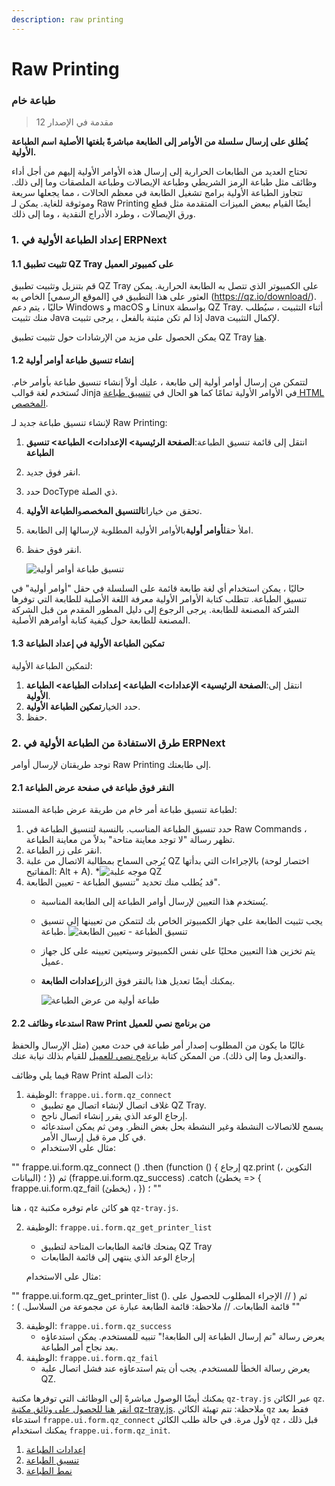 ```yaml
---
description: raw printing
---
```


# Raw Printing

### طباعة خام

> مقدمة في الإصدار 12

**يُطلق على إرسال سلسلة من الأوامر إلى الطابعة مباشرةً بلغتها الأصلية اسم الطباعة الأولية.**

تحتاج العديد من الطابعات الحرارية إلى إرسال هذه الأوامر الأولية إليهم من أجل أداء وظائف مثل طباعة الرمز الشريطي وطباعة الإيصالات وطباعة الملصقات وما إلى ذلك. تتجاوز الطباعة الأولية برامج تشغيل الطابعة في معظم الحالات ، مما يجعلها سريعة وموثوقة للغاية. يمكن لـ Raw Printing أيضًا القيام ببعض الميزات المتقدمة مثل قطع ورق الإيصالات ، وطرد الأدراج النقدية ، وما إلى ذلك.

### 1. إعداد الطباعة الأولية في ERPNext

#### 1.1 تثبيت تطبيق QZ Tray على كمبيوتر العميل

قم بتنزيل وتثبيت تطبيق QZ Tray على الكمبيوتر الذي تتصل به الطابعة الحرارية. يمكن العثور على هذا التطبيق في \[الموقع الرسمي] الخاص به (https://qz.io/download/). حاليًا ، يتم دعم Windows و macOS و Linux بواسطة QZ Tray. أثناء التثبيت ، سيُطلب منك تثبيت Java إذا لم تكن مثبتة بالفعل ، يرجى تثبيت Java لإكمال التثبيت.

يمكن الحصول على مزيد من الإرشادات حول تثبيت تطبيق QZ Tray [هنا](https://qz.io/wiki/using-qz-tray).

#### 1.2 إنشاء تنسيق طباعة أوامر أولية

لتتمكن من إرسال أوامر أولية إلى طابعة ، عليك أولاً إنشاء تنسيق طباعة بأوامر خام. تُستخدم لغة قوالب Jinja في الأوامر الأولية تمامًا كما هو الحال في [تنسيق طباعة HTML المخصص](https://docs.erpnext.com/docs/v13/user/manual/en/customize-erpnext/print-format).

لإنشاء تنسيق طباعة جديد لـ Raw Printing:

1. انتقل إلى قائمة تنسيق الطباعة:**الصفحة الرئيسية> الإعدادات> الطباعة> تنسيق الطباعة**
2. انقر فوق جديد.
3. حدد DocType ذي الصلة.
4. تحقق من خيارات**التنسيق المخصص**و**الطباعة الأولية**.
5. املأ حقل**أوامر أولية**بالأوامر الأولية المطلوبة لإرسالها إلى الطابعة.
6.  انقر فوق حفظ.

    ![تنسيق طباعة أوامر أولية](https://docs.erpnext.com/files/raw-command-print-format.png)

حاليًا ، يمكن استخدام أي لغة طابعة قائمة على السلسلة في حقل "أوامر أولية" في تنسيق الطباعة. تتطلب كتابة الأوامر الأولية معرفة اللغة الأصلية للطابعة التي توفرها الشركة المصنعة للطابعة. يرجى الرجوع إلى دليل المطور المقدم من قبل الشركة المصنعة للطابعة حول كيفية كتابة أوامرهم الأصلية.

#### 1.3 تمكين الطباعة الأولية في إعداد الطباعة

لتمكين الطباعة الأولية:

1. انتقل إلى:**الصفحة الرئيسية> الإعدادات> الطباعة> إعدادات الطباعة> الطباعة الأولية**.
2. حدد الخيار**تمكين الطباعة الأولية**.
3. حفظ.

### 2. طرق الاستفادة من الطباعة الأولية في ERPNext

توجد طريقتان لإرسال أوامر Raw Printing إلى طابعتك.

#### 2.1 النقر فوق طباعة في صفحة عرض الطباعة

لطباعة تنسيق طباعة أمر خام من طريقة عرض طباعة المستند:

1. حدد تنسيق الطباعة المناسب. بالنسبة لتنسيق الطباعة في Raw Commands ، تظهر رسالة "لا توجد معاينة متاحة" بدلاً من معاينة الطباعة.
2. انقر على زر الطباعة.
3. يُرجى السماح بمطالبة الاتصال من علبة QZ بالإجراءات التي بدأتها (اختصار لوحة المفاتيح: Alt + A). \*![موجه علبة QZ](https://docs.erpnext.com/files/qz-tray-prompt.png)
4. قد يُطلب منك تحديد "تنسيق الطباعة - تعيين الطابعة".
   * يُستخدم هذا التعيين لإرسال أوامر الطباعة إلى الطابعة المناسبة.
   * يجب تثبيت الطابعة على جهاز الكمبيوتر الخاص بك لتتمكن من تعيينها إلى تنسيق طباعة. ![تنسيق الطباعة - تعيين الطابعة](https://docs.erpnext.com/files/printer-settings.png)
   * يتم تخزين هذا التعيين محليًا على نفس الكمبيوتر وسيتعين تعيينه على كل جهاز عميل.
   *   يمكنك أيضًا تعديل هذا بالنقر فوق الزر**إعدادات الطابعة**.

       ![طباعة أولية من عرض الطباعة](https://docs.erpnext.com/files/raw-printing-from-print-view.gif)

#### 2.2 استدعاء وظائف Raw Print من برنامج نصي للعميل

غالبًا ما يكون من المطلوب إصدار أمر طباعة في حدث معين (مثل الإرسال والحفظ والتعديل وما إلى ذلك). من الممكن كتابة [برنامج نصي للعميل](https://docs.erpnext.com/docs/v13/user/manual/en/customize-erpnext/client-scripts) للقيام بذلك نيابة عنك.

فيما يلي وظائف Raw Print ذات الصلة:

1. الوظيفة: `frappe.ui.form.qz_connect`
   * غلاف اتصال لإنشاء اتصال مع تطبيق QZ Tray.
   * إرجاع الوعد الذي يقرر إنشاء اتصال ناجح.
   * يسمح للاتصالات النشطة وغير النشطة بحل بغض النظر. ومن ثم يمكن استدعائه في كل مرة قبل إرسال الأمر.
   * مثال على الاستخدام:

"" frappe.ui.form.qz\_connect () .then (function () { إرجاع qz.print (التكوين ، البيانات) ؛ }) ثم (frappe.ui.form.qz\_success) .catch (يخطئ => { frappe.ui.form.qz\_fail (يخطئ) ، }) ؛ ""

هنا ، `qz` هو كائن عام توفره مكتبة `qz-tray.js`.

2.  الوظيفة: `frappe.ui.form.qz_get_printer_list`

    * يمنحك قائمة الطابعات المتاحة لتطبيق QZ Tray
    * إرجاع الوعد الذي ينتهي إلى قائمة الطابعات

    مثال على الاستخدام:

"" frappe.ui.form.qz\_get\_printer\_list (). ثم ( // الإجراء المطلوب للحصول على قائمة الطابعات. // ملاحظة: قائمة الطابعة عبارة عن مجموعة من السلاسل. ) ؛ ""

3. الوظيفة: `frappe.ui.form.qz_success`
   * يعرض رسالة "تم إرسال الطباعة إلى الطابعة!" تنبيه للمستخدم. يمكن استدعاؤه بعد نجاح أمر الطباعة.
4. الوظيفة: `frappe.ui.form.qz_fail`
   * يعرض رسالة الخطأ للمستخدم. يجب أن يتم استدعاؤه عند فشل اتصال علبة QZ.

يمكنك أيضًا الوصول مباشرةً إلى الوظائف التي توفرها مكتبة `qz-tray.js` عبر الكائن `qz`. [انقر هنا للحصول على وثائق مكتبة qz-tray.js](https://qz.io/api/). ملاحظة: تتم تهيئة الكائن `qz` فقط بعد استدعاء `frappe.ui.form.qz_connect` لأول مرة. في حالة طلب الكائن `qz` قبل ذلك ، يمكنك استخدام `frappe.ui.form.qz_init`.

1. [إعدادات الطباعة](https://docs.erpnext.com/docs/v13/user/manual/en/setting-up/print/print-settings)
2. [تنسيق الطباعة](https://docs.erpnext.com/docs/v13/user/manual/en/setting-up/print/print-format)
3. [نمط الطباعة](https://docs.erpnext.com/docs/v13/user/manual/en/setting-up/print/print-style)
